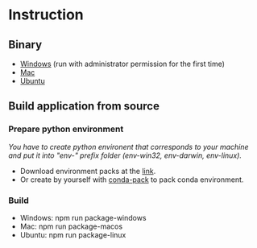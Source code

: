 # Instruction

## Binary

- [Windows](https://drive.google.com/open?id=1SKFSW9Go6WGZUIyh4JUt3qFR8phV5ddE) (run with administrator permission for the first time)
- [Mac](https://drive.google.com/open?id=1Ln9nOUr_Rr4UoUeZ5q_-k7mWyARpo37i)
- [Ubuntu](https://drive.google.com/open?id=1IjoYLbvTPH06TOQOpjdD4wMjGkSNOr2g)

## Build application from source

### Prepare python environment

_You have to create python environent that corresponds to your machine and put it into "env-" prefix folder (env-win32, env-darwin, env-linux)._

- Download environment packs at the [link](https://drive.google.com/open?id=1ttAdIHAXneK-c6rKgZs2QPKplujgEs_H).
- Or create by yourself with [conda-pack](https://conda.github.io/conda-pack/) to pack conda environment.

### Build

- Windows: npm run package-windows
- Mac: npm run package-macos
- Ubuntu: npm run package-linux
